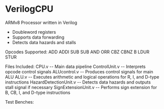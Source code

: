 # VerilogCPU
ARMv8 Processor written in Verilog

* Doubleword registers
* Supports data forwarding
* Detects data hazards and stalls

Opcodes Supported:
ADD
ADDI
SUB
SUB
AND
ORR
CBZ
CBNZ
B
LDUR
STUR

Files Included:
CPU.v -- Main data pipeline
ControlUnit.v -- Interprets opcode control signals
ALUcontrol.v -- Produces control signals for main ALU
ALU.v -- Executes arithmetic and logical operations for R, I, and D-type instructions
HazardDetectionUnit.v -- Detects data hazards and outputs stall signal if necessary
SignExtensionUnit.v -- Performs sign extension for B, CB, I, and D-type instructions

Test Benches:
